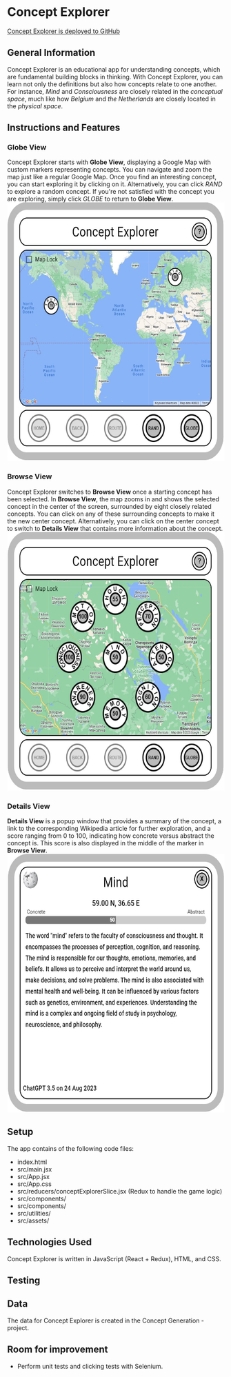 # Concept Explorer
[Concept Explorer is deployed to GitHub](https://joelhkv.github.io/ConceptExplorer/)

## General Information
Concept Explorer is an educational app for understanding concepts, which are fundamental building blocks in thinking. With Concept Explorer, you can learn not only the definitions but also how concepts relate to one another. For instance, <em>Mind</em> and <em>Consciousness</em> are closely related in the <em>conceptual space</em>, much like how <em> Belgium</em> and <em>the Netherlands</em> are closely located in the <em>physical space</em>.

## Instructions and Features
### Globe View
Concept Explorer starts with <strong>Globe View</strong>, displaying a Google Map with custom markers representing concepts. You can navigate and zoom the map just like a regular Google Map. Once you find an interesting concept, you can start exploring it by clicking on it. Alternatively, you can click <em>RAND</em> to explore a random concept. If you're not satisfied with the concept you are exploring, simply click <em>GLOBE</em> to return to <strong>Globe View</strong>.
<img src="https://raw.githubusercontent.com/JoelHKV/ConceptExplorer/main/public/Instruction_Fig1.jpg" width="600" height="600">
### Browse View
Concept Explorer switches to <strong>Browse View</strong> once a starting concept has been selected. In <strong>Browse View</strong>, the map zooms in and shows the selected concept in the center of the screen, surrounded by eight closely related concepts. You can click on any of these surrounding concepts to make it the new center concept. Alternatively, you can click on the center concept to switch to <strong>Details View</strong> that contains more information about the concept.
<img src="https://raw.githubusercontent.com/JoelHKV/ConceptExplorer/main/public/Instruction_Fig2.jpg" width="600" height="600">
### Details View
<strong>Details View</strong> is a popup window that provides a summary of the concept, a link to the corresponding Wikipedia article for further exploration, and a score ranging from 0 to 100, indicating how concrete versus abstract the concept is. This score is also displayed in the middle of the marker in <strong>Browse View</strong>.
<img src="https://raw.githubusercontent.com/JoelHKV/ConceptExplorer/main/public/Instruction_Fig3.jpg" width="600" height="600">
            
## Setup
The app contains of the following code files:
- index.html
- src/main.jsx
- src/App.jsx
- src/App.css
- src/reducers/conceptExplorerSlice.jsx (Redux to handle the game logic)
- src/components/ 
- src/components/ 
- src/utilities/ 
- src/assets/ 

## Technologies Used
Concept Explorer is written in JavaScript (React + Redux), HTML, and CSS. 

## Testing

## Data

The data for Concept Explorer is created in the Concept Generation -project.

 
## Room for improvement
- Perform unit tests and clicking tests with Selenium.

